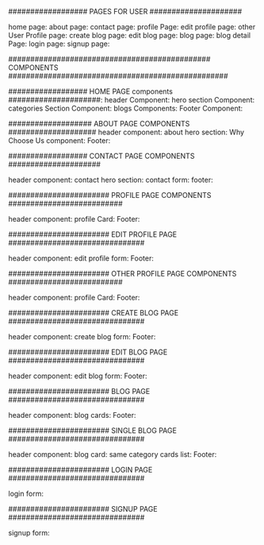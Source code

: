 ################## PAGES FOR USER #####################

home page:
about page:
contact page:
profile Page:
edit profile page:
other User Profile page:
create blog page:
edit blog page:
blog page:
blog detail Page:
login page:
signup page:

############################################## COMPONENTS ##################################################

################## HOME PAGE components #####################:
header Component:
hero section Component:
categories Section Component:
blogs Components:
Footer Component:

################### ABOUT PAGE COMPONENTS ####################
header component:
about hero section:
Why Choose Us component:
Footer:

################## CONTACT PAGE COMPONENTS #####################

header component:
contact hero section:
contact form:
footer:

####################### PROFILE PAGE COMPONENTS ##########################

header component:
profile Card:
Footer:

####################### EDIT PROFILE PAGE ###############################

header component:
edit profile form:
Footer:

####################### OTHER PROFILE PAGE COMPONENTS ##########################

header component:
profile Card:
Footer:

####################### CREATE BLOG PAGE ###############################

header component:
create blog form:
Footer:

####################### EDIT BLOG PAGE ###############################

header component:
edit blog form:
Footer:

####################### BLOG PAGE ###############################

header component:
blog cards:
Footer:

####################### SINGLE BLOG PAGE ###############################

header component:
blog card:
same category cards list:
Footer:

####################### LOGIN PAGE ###############################

login form:

####################### SIGNUP PAGE ###############################

signup form:

